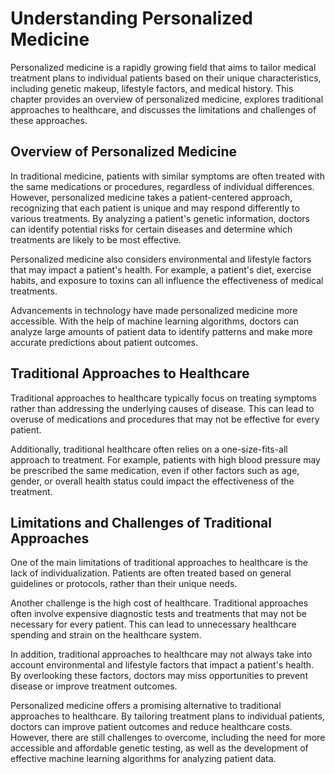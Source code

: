 Understanding Personalized Medicine
===================================

Personalized medicine is a rapidly growing field that aims to tailor medical treatment plans to individual patients based on their unique characteristics, including genetic makeup, lifestyle factors, and medical history. This chapter provides an overview of personalized medicine, explores traditional approaches to healthcare, and discusses the limitations and challenges of these approaches.

Overview of Personalized Medicine
---------------------------------

In traditional medicine, patients with similar symptoms are often treated with the same medications or procedures, regardless of individual differences. However, personalized medicine takes a patient-centered approach, recognizing that each patient is unique and may respond differently to various treatments. By analyzing a patient's genetic information, doctors can identify potential risks for certain diseases and determine which treatments are likely to be most effective.

Personalized medicine also considers environmental and lifestyle factors that may impact a patient's health. For example, a patient's diet, exercise habits, and exposure to toxins can all influence the effectiveness of medical treatments.

Advancements in technology have made personalized medicine more accessible. With the help of machine learning algorithms, doctors can analyze large amounts of patient data to identify patterns and make more accurate predictions about patient outcomes.

Traditional Approaches to Healthcare
------------------------------------

Traditional approaches to healthcare typically focus on treating symptoms rather than addressing the underlying causes of disease. This can lead to overuse of medications and procedures that may not be effective for every patient.

Additionally, traditional healthcare often relies on a one-size-fits-all approach to treatment. For example, patients with high blood pressure may be prescribed the same medication, even if other factors such as age, gender, or overall health status could impact the effectiveness of the treatment.

Limitations and Challenges of Traditional Approaches
----------------------------------------------------

One of the main limitations of traditional approaches to healthcare is the lack of individualization. Patients are often treated based on general guidelines or protocols, rather than their unique needs.

Another challenge is the high cost of healthcare. Traditional approaches often involve expensive diagnostic tests and treatments that may not be necessary for every patient. This can lead to unnecessary healthcare spending and strain on the healthcare system.

In addition, traditional approaches to healthcare may not always take into account environmental and lifestyle factors that impact a patient's health. By overlooking these factors, doctors may miss opportunities to prevent disease or improve treatment outcomes.

Personalized medicine offers a promising alternative to traditional approaches to healthcare. By tailoring treatment plans to individual patients, doctors can improve patient outcomes and reduce healthcare costs. However, there are still challenges to overcome, including the need for more accessible and affordable genetic testing, as well as the development of effective machine learning algorithms for analyzing patient data.
